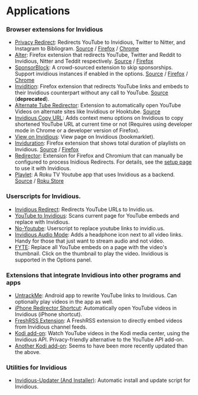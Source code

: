 # Applications

### Browser extensions for Invidious
- [Privacy Redirect](https://github.com/SimonBrazell/privacy-redirect): Redirects YouTube to Invidious, Twitter to Nitter, and Instagram to Bibliogram. [Source](https://github.com/SimonBrazell/privacy-redirect) / [Firefox](https://addons.mozilla.org/addon/privacy-redirect) / [Chrome](https://chrome.google.com/webstore/detail/privacy-redirect/pmcmeagblkinmogikoikkdjiligflglb)
- [Alter](https://addons.mozilla.org/addon/alter): Firefox extension that redirects YouTube, Twitter and Reddit to Invidious, Nitter and Teddit respectively. [Source](https://github.com/w3bdev1/alter) / [Firefox](https://addons.mozilla.org/addon/alter)
- [SponsorBlock](https://github.com/ajayyy/SponsorBlock): A crowd-sourced extension to skip sponsorships. Support invidious instances if enabled in the options. [Source](https://github.com/ajayyy/SponsorBlock) / [Firefox](https://addons.mozilla.org/addon/sponsorblock) / [Chrome](https://chrome.google.com/webstore/detail/mnjggcdmjocbbbhaepdhchncahnbgone)
- [Invidition](https://addons.mozilla.org/addon/invidition): Firefox extension that redirects YouTube links and embeds to their Invidious counterpart without any call to YouTube. [Source](https://codeberg.org/Booteille/Invidition)  (**deprecated**).
- [Alternate Tube Redirector](https://gitlab.com/2vek/alternate-tube-redirector): Extension to automatically open YouTube Videos on alternate sites like Invidious or Hooktube. [Source](https://gitlab.com/2vek/alternate-tube-redirector)
- [Invidious Copy URL](https://github.com/recette-lemon/invidious-copy-url): Adds context menu options on Invidious to copy shortened YouTube URL at current time or not (Requires using developer mode in Chrome or a developer version of Firefox).
- [View on Invidious](https://omar.yt/722e5c15832840fe1ae8830b7c590254b9e0a45c/invidious-bookmarklet.html): View page on Invidious (bookmarklet).
- [Inviduration](https://addons.mozilla.org/addon/inviduration): Firefox extension that shows total duration of playlists on Invidious. [Source](https://github.com/rsapkf/inviduration) / [Firefox](https://addons.mozilla.org/addon/inviduration)
- [Redirector](https://github.com/einaregilsson/Redirector): Extension for Firefox and Chromium that can manually be configured to process Inidious Redirects. For details, see the [setup page](./redirector-setup.md) to use it with Invidious.
- [Playlet](https://github.com/iBicha/playlet): A Roku TV Youtube app that uses Invidious as a backend. [Source](https://github.com/iBicha/playlet) / [Roku Store](https://my.roku.com/account/add?channel=PLAYLET)

### Userscripts for Invidious.
- [Invidious Redirect](https://greasyfork.org/en/scripts/370461-invidious-redirect): Redirects YouTube URLs to Invidio.us.
- [YouTube to Invidious](https://greasyfork.org/en/scripts/375264-youtube-to-invidious): Scans current page for YouTube embeds and replace with Invidious.
- [No-Youtube](https://github.com/mperez01/no-youtube): Userscript to replace youtube links to invidio.us.
- [Invidious Audio Mode](https://greasyfork.org/en/scripts/397700-invidious-audio-mode): Adds a headphone icon next to all video links. Handy for those that just want to stream audio and not video.
- [FYTE](https://greasyfork.org/en/scripts/9252-fyte-fast-youtube-embedded-player): Replace all YouTube embeds on a page with the video's thumbnail. Click on the thumbnail to play the video. Invidious is supported in the Options panel.

### Extensions that integrate Invidious into other programs and apps
- [UntrackMe](https://f-droid.org/en/packages/app.fedilab.nitterizeme): Android app to rewrite YouTube links to Invidious. Can optionally play videos in the app as well.
- [iPhone Redirector Shortcut](https://www.icloud.com/shortcuts/6bbf26d989cf4d07a5fe1626efbc0950): Automatically open YouTube videos in Invidious (iPhone shortcut).
- [FreshRSS Extension](https://github.com/tmiland/freshrss-invidious): A FreshRSS extension to directly embed videos from Invidious channel feeds.
- [Kodi add-on](https://github.com/TheAssassin/kodi-invidious-plugin): Watch YouTube videos in the Kodi media center, using the Invidious API. Privacy-friendly alternative to the YouTube API add-on.
- [Another Kodi add-on](https://github.com/lekma/plugin.video.invidious): Seems to have been more recently updated than the above.

### Utilities for Invidious
- [Invidious-Updater (And Installer)](https://github.com/tmiland/Invidious-Updater): Automatic install and update script for Invidious.

